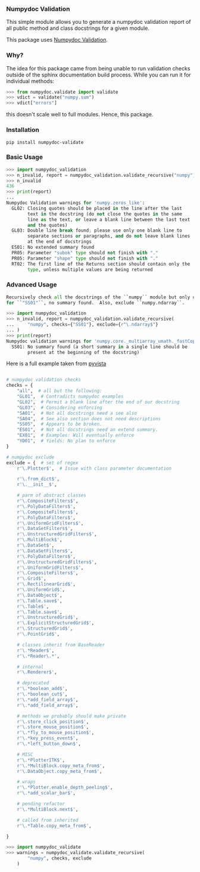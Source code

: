 ### Numpydoc Validation 

This simple module allows you to generate a numpydoc validation report of all
public method and class docstrings for a given module.

This package uses [Numpydoc
Validation](https://numpydoc.readthedocs.io/en/latest/validation.html).


### Why?

The idea for this package came from being unable to run validation checks outside of the sphinx documentation build process. While you can run it for individual methods:

```py
>>> from numpydoc.validate import validate
>>> vdict = validate("numpy.sum")
>>> vdict["errors"]
```

this doesn't scale well to full modules. Hence, this package.


### Installation

```
pip install numpydoc-validate
```


### Basic Usage

```py
>>> import numpydoc_validation
>>> n_invalid, report = numpydoc_validation.validate_recursive("numpy")
>>> n_invalid
436
>>> print(report)
...
Numpydoc Validation warnings for 'numpy.zeros_like':
  GL02: Closing quotes should be placed in the line after the last
        text in the docstring (do not close the quotes in the same
        line as the text, or leave a blank line between the last text
        and the quotes)
  GL03: Double line break found; please use only one blank line to
        separate sections or paragraphs, and do not leave blank lines
        at the end of docstrings
  ES01: No extended summary found
  PR05: Parameter "subok" type should not finish with "."
  PR05: Parameter "shape" type should not finish with "."
  RT02: The first line of the Returns section should contain only the
        type, unless multiple values are being returned
```

### Advanced Usage

```py
Recursively check all the docstrings of the ``numpy`` module but only check
for ``"SS01"``, no summary found.  Also, exclude ``numpy.ndarray``.

>>> import numpydoc_validation
>>> n_invalid, report = numpydoc_validation.validate_recursive(
...     "numpy", checks={"SS01"}, exclude={r"\.ndarray$"}
... )
>>> print(report)
Numpydoc validation warnings for 'numpy.core._multiarray_umath._fastCopyAndTranspose':
  SS01: No summary found (a short summary in a single line should be
        present at the beginning of the docstring)

```

Here is a full example taken from [pyvista](https://github.com/pyvista/pyvista)

```py

# numpydoc validation checks
checks = {
    "all",  # all but the following:
    "GL01",  # Contradicts numpydoc examples
    "GL02",  # Permit a blank line after the end of our docstring
    "GL03",  # Considering enforcing
    "SA01",  # Not all docstrings need a see also
    "SA04",  # See also section does not need descriptions
    "SS05",  # Appears to be broken.
    "ES01",  # Not all docstrings need an extend summary.
    "EX01",  # Examples: Will eventually enforce
    "YD01",  # Yields: No plan to enforce
}

# numpydoc exclude
exclude = {  # set of regex
    r'\.Plotter$',  # Issue with class parameter documentation

    r'\.from_dict$',
    r'\.__init__$',

    # parm of abstract classes
    r'\.CompositeFilters$',
    r'\.PolyDataFilters$',
    r'\.CompositeFilters$',
    r'\.PolyDataFilters$',
    r'\.UniformGridFilters$',
    r'\.DataSetFilters$',
    r'\.UnstructuredGridFilters$',
    r'\.MultiBlock$',
    r'\.DataSet$',
    r'\.DataSetFilters$',
    r'\.PolyDataFilters$',
    r'\.UnstructuredGridFilters$',
    r'\.UniformGridFilters$',
    r'\.CompositeFilters$',
    r'\.Grid$',
    r'\.RectilinearGrid$',
    r'\.UniformGrid$',
    r'\.DataObject$',
    r'\.Table.save$',
    r'\.Table$',
    r'\.Table.save$',
    r'\.UnstructuredGrid$',
    r'\.ExplicitStructuredGrid$',
    r'\.StructuredGrid$',
    r'\.PointGrid$',

    # classes inherit from BaseReader
    r'\.*Reader$',
    r'\.*Reader\.*',

    # internal
    r'\.Renderer$',

    # deprecated
    r'\.*boolean_add$',
    r'\.*boolean_cut$',
    r'\.*add_field_array$',
    r'\.*add_field_array$',

    # methods we probably should make private
    r'\.store_click_position$',
    r'\.store_mouse_position$',
    r'\.*fly_to_mouse_position$',
    r'\.*key_press_event$',
    r'\.*left_button_down$',

    # MISC
    r'\.*PlotterITK$',
    r'\.*MultiBlock.copy_meta_from$',
    r'\.DataObject.copy_meta_from$',

    # wraps
    r'\.*Plotter.enable_depth_peeling$',
    r'\.*add_scalar_bar$',

    # pending refactor
    r'\.*MultiBlock.next$',

    # called from inherited
    r'\.*Table.copy_meta_from$',

}

>>> import numpydoc_validate
>>> warnings = numpydoc_validate.validate_recursive(
        "numpy", checks, exclude
    )

```
